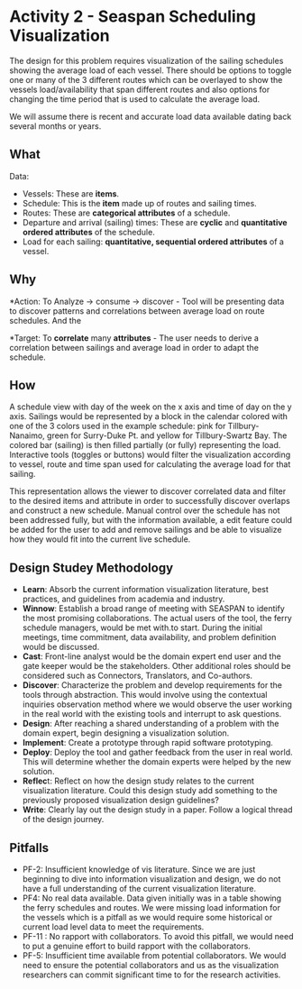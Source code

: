 Activity 2 - Seaspan Scheduling Visualization
=============================================

The design for this problem requires visualization of the sailing schedules showing the average load of each vessel. There should be options to toggle one or many of the 3 different routes which can be overlayed to show the vessels load/availability that span different routes and also options for changing the time period that is used to calculate the average load. 

We will assume there is recent and accurate load data available dating back several months or years.

## What

Data:

* Vessels: These are **items**.
* Schedule: This is the **item** made up of routes and sailing times.
* Routes: These are **categorical attributes** of a schedule.
* Departure and arrival (sailing) times: These are **cyclic** and **quantitative ordered attributes** of the schedule.
* Load for each sailing: **quantitative, sequential ordered attributes** of a vessel.

## Why

*Action: 
To Analyze -> consume -> discover
    - Tool will be presenting data to discover patterns and correlations between average load on route schedules. And the  

*Target:
To **correlate** many **attributes**
    - The user needs to derive a correlation between sailings and average load in order to adapt the schedule.
    
## How

A schedule view with day of the week on the x axis and time of day on the y axis. Sailings would be represented by a block in the calendar colored with one of the 3 colors used in the example schedule: pink for Tillbury-Nanaimo, green for Surry-Duke Pt. and yellow for Tillbury-Swartz Bay. The colored bar (sailing) is then filled partially (or fully) representing the load. Interactive tools (toggles or buttons) would filter the visualization according to vessel, route and time span used for calculating the average load for that sailing.

This representation allows the viewer to discover correlated data and filter to the desired items and attribute in order to successfully discover overlaps and construct a new schedule. Manual control over the schedule has not been addressed fully, but with the information available, a edit feature could be added for the user to add and remove sailings and be able to visualize how they would fit into the current live schedule. 

## Design Studey Methodology
* **Learn**:
Absorb the current information visualization literature, best practices, and guidelines from academia and industry.
* **Winnow**:
Establish a broad range of meeting with SEASPAN to identify the most promising collaborations. The actual users of the tool, the ferry schedule managers, would be met with.to start. During the initial meetings, time commitment, data availability, and problem definition would be discussed.
* **Cast**: 
Front-line analyst would be the domain expert end user and the gate keeper would be the stakeholders. Other additional roles should be considered such as Connectors, Translators, and Co-authors.
* **Discover**:
Characterize the problem and develop requirements for the tools through abstraction. This would involve using the contextual inquiries observation method where we would observe the user working in the real world with the existing tools and interrupt to ask questions.
* **Design**:
After reaching a shared understanding of a problem with the domain expert, begin designing a visualization solution.
* **Implement**:
Create a prototype through rapid software prototyping.
* **Deploy**:
Deploy the tool and gather feedback from the user in real world. This will determine whether the domain experts were helped by the new solution.
* **Reflec**t:
Reflect on how the design study relates to the current visualization literature. Could this design study add something to the previously proposed visualization design guidelines?
* **Write**:
Clearly lay out the design study in a paper. Follow a logical thread of the design journey.

## Pitfalls
* PF-2: Insufficient knowledge of vis literature. 
Since we are just beginning to dive into information visualization and design, we do not have a full understanding of the current visualization literature.
* PF4: No real data available.
 Data given initially was in a table showing the ferry schedules and routes. We were missing load information for the vessels which is a pitfall as we would require some historical or current load level data to meet the requirements. 
* PF-11 : No rapport with collaborators.
 To avoid this pitfall, we would need to put a genuine effort to build rapport with the collaborators.
* PF-5: Insufficient time available from potential collaborators.
 We would need to ensure the potential collaborators and us as the visualization researchers can commit significant time to for the research activities.
